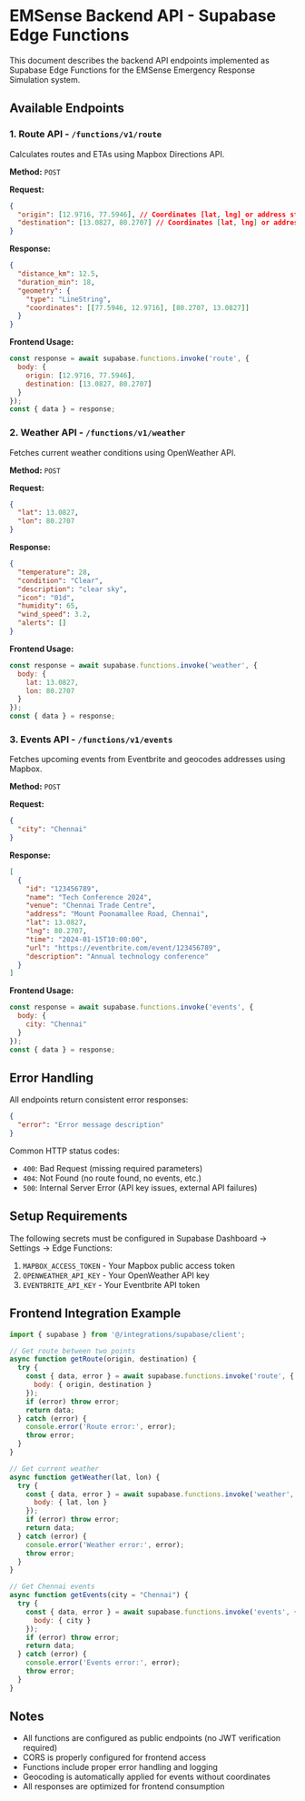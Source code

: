 # EMSense Backend API - Supabase Edge Functions

This document describes the backend API endpoints implemented as Supabase Edge Functions for the EMSense Emergency Response Simulation system.

## Available Endpoints

### 1. Route API - `/functions/v1/route`

Calculates routes and ETAs using Mapbox Directions API.

**Method:** `POST`

**Request:**
```json
{
  "origin": [12.9716, 77.5946], // Coordinates [lat, lng] or address string
  "destination": [13.0827, 80.2707] // Coordinates [lat, lng] or address string
}
```

**Response:**
```json
{
  "distance_km": 12.5,
  "duration_min": 18,
  "geometry": {
    "type": "LineString",
    "coordinates": [[77.5946, 12.9716], [80.2707, 13.0827]]
  }
}
```

**Frontend Usage:**
```javascript
const response = await supabase.functions.invoke('route', {
  body: {
    origin: [12.9716, 77.5946],
    destination: [13.0827, 80.2707]
  }
});
const { data } = response;
```

### 2. Weather API - `/functions/v1/weather`

Fetches current weather conditions using OpenWeather API.

**Method:** `POST`

**Request:**
```json
{
  "lat": 13.0827,
  "lon": 80.2707
}
```

**Response:**
```json
{
  "temperature": 28,
  "condition": "Clear",
  "description": "clear sky",
  "icon": "01d",
  "humidity": 65,
  "wind_speed": 3.2,
  "alerts": []
}
```

**Frontend Usage:**
```javascript
const response = await supabase.functions.invoke('weather', {
  body: {
    lat: 13.0827,
    lon: 80.2707
  }
});
const { data } = response;
```

### 3. Events API - `/functions/v1/events`

Fetches upcoming events from Eventbrite and geocodes addresses using Mapbox.

**Method:** `POST`

**Request:**
```json
{
  "city": "Chennai"
}
```

**Response:**
```json
[
  {
    "id": "123456789",
    "name": "Tech Conference 2024",
    "venue": "Chennai Trade Centre",
    "address": "Mount Poonamallee Road, Chennai",
    "lat": 13.0827,
    "lng": 80.2707,
    "time": "2024-01-15T10:00:00",
    "url": "https://eventbrite.com/event/123456789",
    "description": "Annual technology conference"
  }
]
```

**Frontend Usage:**
```javascript
const response = await supabase.functions.invoke('events', {
  body: {
    city: "Chennai"
  }
});
const { data } = response;
```

## Error Handling

All endpoints return consistent error responses:

```json
{
  "error": "Error message description"
}
```

Common HTTP status codes:
- `400`: Bad Request (missing required parameters)
- `404`: Not Found (no route found, no events, etc.)
- `500`: Internal Server Error (API key issues, external API failures)

## Setup Requirements

The following secrets must be configured in Supabase Dashboard → Settings → Edge Functions:

1. `MAPBOX_ACCESS_TOKEN` - Your Mapbox public access token
2. `OPENWEATHER_API_KEY` - Your OpenWeather API key
3. `EVENTBRITE_API_KEY` - Your Eventbrite API token

## Frontend Integration Example

```javascript
import { supabase } from '@/integrations/supabase/client';

// Get route between two points
async function getRoute(origin, destination) {
  try {
    const { data, error } = await supabase.functions.invoke('route', {
      body: { origin, destination }
    });
    if (error) throw error;
    return data;
  } catch (error) {
    console.error('Route error:', error);
    throw error;
  }
}

// Get current weather
async function getWeather(lat, lon) {
  try {
    const { data, error } = await supabase.functions.invoke('weather', {
      body: { lat, lon }
    });
    if (error) throw error;
    return data;
  } catch (error) {
    console.error('Weather error:', error);
    throw error;
  }
}

// Get Chennai events
async function getEvents(city = "Chennai") {
  try {
    const { data, error } = await supabase.functions.invoke('events', {
      body: { city }
    });
    if (error) throw error;
    return data;
  } catch (error) {
    console.error('Events error:', error);
    throw error;
  }
}
```

## Notes

- All functions are configured as public endpoints (no JWT verification required)
- CORS is properly configured for frontend access
- Functions include proper error handling and logging
- Geocoding is automatically applied for events without coordinates
- All responses are optimized for frontend consumption